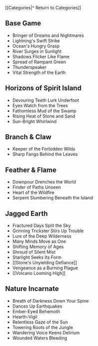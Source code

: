 
[[Categories|^ Return to Categories]]

## Base Game

- Bringer of Dreams and Nightmares
- Lightning's Swift Strike
- Ocean's Hungry Grasp
- River Surges in Sunlight
- Shadows Flicker Like Flame
- Spread of Rampant Green
- Thunderspeaker
- Vital Strength of the Earth
## Horizons of Spirit Island

- Devouring Teeth Lurk Underfoot
- Eyes Watch from the Trees
- Fathomless Mud of the Swamp
- Rising Heat of Stone and Sand
- Sun-Bright Whirlwind
## Branch & Claw

- Keeper of the Forbidden Wilds
- Sharp Fangs Behind the Leaves
## Feather & Flame

- Downpour Drenches the World
- Finder of Paths Unseen
- Heart of the Wildfire
- Serpent Slumbering Beneath the Island
## Jagged Earth

- Fractured Days Split the Sky
- Grinning Trickster Stirs Up Trouble
- Lure of the Deep Wilderness
- Many Minds Move as One
- Shifting Memory of Ages
- Shroud of Silent Mist
- Starlight Seeks Its Form
- [[Stone's Unyielding Defiance]]
- Vengeance as a Burning Plague
- [[Volcano Looming High]]
## Nature Incarnate

- Breath of Darkness Down Your Spine
- Dances Up Earthquakes
- Ember-Eyed Behemoth
- Hearth-Vigil
- Relentless Gaze of the Sun
- Towering Roots of the Jungle
- Wandering Voice Keens Delirium
- Wounded Waters Bleeding
